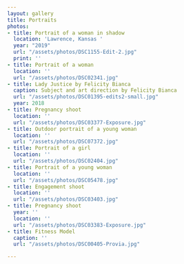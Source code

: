 ```yaml
---
layout: gallery
title: Portraits
photos:
- title: Portrait of a woman in shadow
  location: 'Lawrence, Kansas '
  year: "2019"
  url: "/assets/photos/DSC1155-Edit-2.jpg"
  print: ''
- title: Portrait of a woman
  location: ''
  url: "/assets/photos/DSC02341.jpg"
- title: Lady Justice by Felicity Bianca
  caption: Subject and art direction by Felicity Bianca
  url: "/assets/photos/DSC01395-edits2-small.jpg"
  year: 2018
- title: Pregnancy shoot
  location: ''
  url: "/assets/photos/DSC03377-Exposure.jpg"
- title: Outdoor portrait of a young woman
  location: ''
  url: "/assets/photos/DSC07372.jpg"
- title: Portrait of a girl
  location: ''
  url: "/assets/photos/DSC02404.jpg"
- title: Portrait of a young woman
  location: ''
  url: "/assets/photos/DSC05478.jpg"
- title: Engagement shoot
  location: ''
  url: "/assets/photos/DSC03403.jpg"
- title: Pregnancy shoot
  year: ''
  location: ''
  url: "/assets/photos/DSC03383-Exposure.jpg"
- title: Fitness Model
  caption: ''
  url: "/assets/photos/DSC00405-Provia.jpg"

---
```

